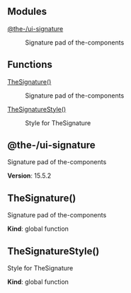 <!--- Code generated by @the-/script-doc. DO NOT EDIT. -->

## Modules

<dl>
<dt><a href="#module_@the-/ui-signature">@the-/ui-signature</a></dt>
<dd><p>Signature pad of the-components</p>
</dd>
</dl>

## Functions

<dl>
<dt><a href="#TheSignature">TheSignature()</a></dt>
<dd><p>Signature pad of the-components</p>
</dd>
<dt><a href="#TheSignatureStyle">TheSignatureStyle()</a></dt>
<dd><p>Style for TheSignature</p>
</dd>
</dl>

<a name="module_@the-/ui-signature"></a>

## @the-/ui-signature
Signature pad of the-components

**Version**: 15.5.2  
<a name="TheSignature"></a>

## TheSignature()
Signature pad of the-components

**Kind**: global function  
<a name="TheSignatureStyle"></a>

## TheSignatureStyle()
Style for TheSignature

**Kind**: global function  
